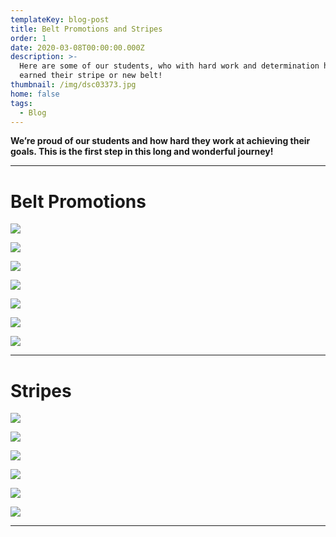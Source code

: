 ```yaml
---
templateKey: blog-post
title: Belt Promotions and Stripes
order: 1
date: 2020-03-08T00:00:00.000Z
description: >-
  Here are some of our students, who with hard work and determination have
  earned their stripe or new belt!
thumbnail: /img/dsc03373.jpg
home: false
tags:
  - Blog
---
```

**We’re proud of our students and how hard they work at achieving their goals. This is the first step in this long and wonderful journey!**

- - -

# **Belt Promotions**

![](/img/img_7112.jpg)

![](/img/dsc07643.jpg)

![](/img/dsc06937.jpg)

![](/img/img_1570.jpg)

![](/img/img_1613.png)

![](/img/dsc05804.jpg)

![](/img/dsc05794.jpg)

- - -

# Stripes

![](/img/dsc07638.jpg)

![](/img/dsc07226.jpg)

![](/img/dsc07217.jpg)

![](/img/img_1469.jpg)

![](/img/dsc05003.jpg)

![](/img/dsc04785.jpg)

- - -
